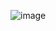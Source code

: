 ![image](https://github.com/ercanakalar/e-commerce/assets/95161678/1b0db69e-c8ca-4b68-ba30-7855971abd7e)

